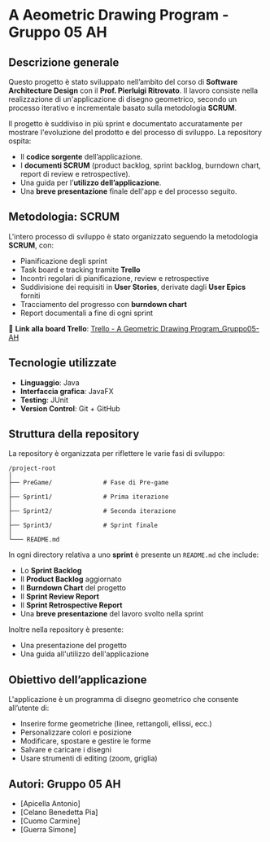 # A Aeometric Drawing Program - Gruppo 05 AH
## Descrizione generale

Questo progetto è stato sviluppato nell’ambito del corso di **Software Architecture Design** con il **Prof. Pierluigi Ritrovato**. Il lavoro consiste nella realizzazione di un'applicazione di disegno geometrico, secondo un processo iterativo e incrementale basato sulla metodologia **SCRUM**.

Il progetto è suddiviso in più sprint e documentato accuratamente per mostrare l'evoluzione del prodotto e del processo di sviluppo. La repository ospita:

* Il **codice sorgente** dell’applicazione.
* I **documenti SCRUM** (product backlog, sprint backlog, burndown chart, report di review e retrospective).
* Una guida per l’**utilizzo dell’applicazione**.
* Una **breve presentazione** finale dell'app e del processo seguito.

## Metodologia: SCRUM

L'intero processo di sviluppo è stato organizzato seguendo la metodologia **SCRUM**, con:

* Pianificazione degli sprint
* Task board e tracking tramite **Trello**
* Incontri regolari di pianificazione, review e retrospective
* Suddivisione dei requisiti in **User Stories**, derivate dagli **User Epics** forniti
* Tracciamento del progresso con **burndown chart**
* Report documentali a fine di ogni sprint

🔗 **Link alla board Trello**: [Trello - A Geometric Drawing Program_Gruppo05-AH](https://trello.com/b/0w6cHMnX/a-geometric-drawing-programgruppo05-ah)

## Tecnologie utilizzate

* **Linguaggio**: Java
* **Interfaccia grafica**: JavaFX
* **Testing**: JUnit
* **Version Control**: Git + GitHub

## Struttura della repository

La repository è organizzata per riflettere le varie fasi di sviluppo:

```
/project-root
│
├── PreGame/              # Fase di Pre-game
│
├── Sprint1/              # Prima iterazione
│
├── Sprint2/              # Seconda iterazione
│
├── Sprint3/              # Sprint finale
│
└─── README.md             
```

In ogni directory relativa a uno **sprint** è presente un `README.md` che include:

* Lo **Sprint Backlog**
* Il **Product Backlog** aggiornato
* Il **Burndown Chart** del progetto
* Il **Sprint Review Report**
* Il **Sprint Retrospective Report**
* Una **breve presentazione** del lavoro svolto nella sprint

Inoltre nella repository è presente:
- Una presentazione del progetto
- Una guida all'utilizzo dell'applicazione

## Obiettivo dell’applicazione

L'applicazione è un programma di disegno geometrico che consente all’utente di:

* Inserire forme geometriche (linee, rettangoli, ellissi, ecc.)
* Personalizzare colori e posizione
* Modificare, spostare e gestire le forme
* Salvare e caricare i disegni
* Usare strumenti di editing (zoom, griglia)


## Autori: Gruppo 05 AH

* \[Apicella Antonio]
* \[Celano Benedetta Pia]
* \[Cuomo Carmine]
* \[Guerra Simone]
